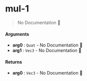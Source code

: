 # mul\-1

> No Documentation 🚧

#### Arguments

- **arg0** : `Quat` \- No Documentation 🚧
- **arg1** : `Vec3` \- No Documentation 🚧

#### Returns

- **arg0** : `Vec3` \- No Documentation 🚧